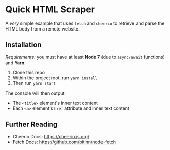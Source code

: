 # Quick HTML Scraper
A _very_ simple example that uses `fetch` and `cheerio` to retrieve and parse the HTML body from a remote website.

## Installation
_Requirements:_ you must have at least __Node 7__ (due to `async/await` functions) and __Yarn__.

1. Clone this repo
2. Within the project root, run `yarn install`
3. Then run `yarn start`

The console will then output:
- The `<title>` element's inner text content
- Each `<a>` element's `href` attribute and inner text content

## Further Reading
- Cheerio Docs: https://cheerio.js.org/
- Fetch Docs: https://github.com/bitinn/node-fetch
